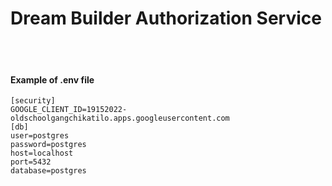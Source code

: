 # Dream Builder Authorization Service

<br><br>
#### Example of .env file
```
[security]
GOOGLE_CLIENT_ID=19152022-oldschoolgangchikatilo.apps.googleusercontent.com
[db]
user=postgres
password=postgres
host=localhost
port=5432
database=postgres
```

